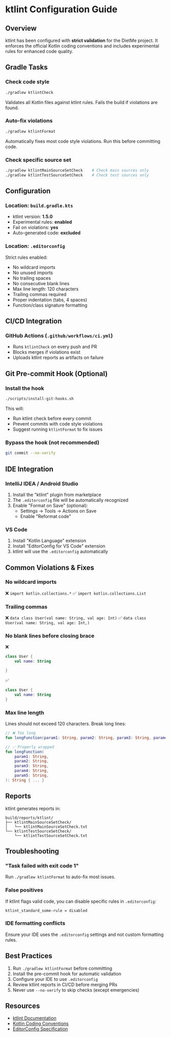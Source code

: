 # ktlint Configuration Guide

## Overview

ktlint has been configured with **strict validation** for the DietMe project. It enforces the official Kotlin coding conventions and includes experimental rules for enhanced code quality.

## Gradle Tasks

### Check code style
```bash
./gradlew ktlintCheck
```
Validates all Kotlin files against ktlint rules. Fails the build if violations are found.

### Auto-fix violations
```bash
./gradlew ktlintFormat
```
Automatically fixes most code style violations. Run this before committing code.

### Check specific source set
```bash
./gradlew ktlintMainSourceSetCheck    # Check main sources only
./gradlew ktlintTestSourceSetCheck    # Check test sources only
```

## Configuration

### Location: `build.gradle.kts`
- ktlint version: **1.5.0**
- Experimental rules: **enabled**
- Fail on violations: **yes**
- Auto-generated code: **excluded**

### Location: `.editorconfig`
Strict rules enabled:
- No wildcard imports
- No unused imports
- No trailing spaces
- No consecutive blank lines
- Max line length: 120 characters
- Trailing commas required
- Proper indentation (tabs, 4 spaces)
- Function/class signature formatting

## CI/CD Integration

### GitHub Actions (`.github/workflows/ci.yml`)
- Runs `ktlintCheck` on every push and PR
- Blocks merges if violations exist
- Uploads ktlint reports as artifacts on failure

## Git Pre-commit Hook (Optional)

### Install the hook
```bash
./scripts/install-git-hooks.sh
```

This will:
- Run ktlint check before every commit
- Prevent commits with code style violations
- Suggest running `ktlintFormat` to fix issues

### Bypass the hook (not recommended)
```bash
git commit --no-verify
```

## IDE Integration

### IntelliJ IDEA / Android Studio
1. Install the "ktlint" plugin from marketplace
2. The `.editorconfig` file will be automatically recognized
3. Enable "Format on Save" (optional):
   - Settings → Tools → Actions on Save
   - Enable "Reformat code"

### VS Code
1. Install "Kotlin Language" extension
2. Install "EditorConfig for VS Code" extension
3. ktlint will use the `.editorconfig` automatically

## Common Violations & Fixes

### No wildcard imports
❌ `import kotlin.collections.*`
✅ `import kotlin.collections.List`

### Trailing commas
❌ `data class User(val name: String, val age: Int)`
✅ `data class User(val name: String, val age: Int,)`

### No blank lines before closing brace
❌
```kotlin
class User {
    val name: String

}
```
✅
```kotlin
class User {
    val name: String
}
```

### Max line length
Lines should not exceed 120 characters. Break long lines:
```kotlin
// ❌ Too long
fun longFunction(param1: String, param2: String, param3: String, param4: String, param5: String): String { ... }

// ✅ Properly wrapped
fun longFunction(
    param1: String,
    param2: String,
    param3: String,
    param4: String,
    param5: String,
): String { ... }
```

## Reports

ktlint generates reports in:
```
build/reports/ktlint/
├── ktlintMainSourceSetCheck/
│   └── ktlintMainSourceSetCheck.txt
└── ktlintTestSourceSetCheck/
    └── ktlintTestSourceSetCheck.txt
```

## Troubleshooting

### "Task failed with exit code 1"
Run `./gradlew ktlintFormat` to auto-fix most issues.

### False positives
If ktlint flags valid code, you can disable specific rules in `.editorconfig`:
```
ktlint_standard_some-rule = disabled
```

### IDE formatting conflicts
Ensure your IDE uses the `.editorconfig` settings and not custom formatting rules.

## Best Practices

1. Run `./gradlew ktlintFormat` before committing
2. Install the pre-commit hook for automatic validation
3. Configure your IDE to use `.editorconfig`
4. Review ktlint reports in CI/CD before merging PRs
5. Never use `--no-verify` to skip checks (except emergencies)

## Resources

- [ktlint Documentation](https://pinterest.github.io/ktlint/)
- [Kotlin Coding Conventions](https://kotlinlang.org/docs/coding-conventions.html)
- [EditorConfig Specification](https://editorconfig.org/)
